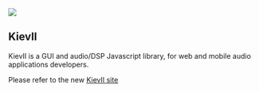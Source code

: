 <img style="margin: 0 auto" src="http://i.imgur.com/mWjP7.png" />

KievII
------

KievII is a GUI and audio/DSP Javascript library, for web and mobile audio applications developers.

Please refer to the new [KievII site](http://kievII.net)  
